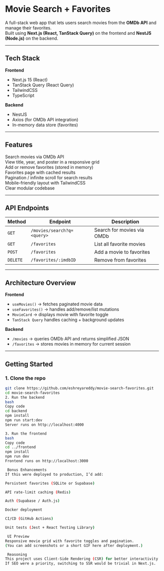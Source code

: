 # Movie Search + Favorites

A full-stack web app that lets users search movies from the **OMDb API** and manage their favorites.  
Built using **Next.js (React, TanStack Query)** on the frontend and **NestJS (Node.js)** on the backend.

---

## Tech Stack
**Frontend**
- Next.js 15 (React)
- TanStack Query (React Query)
- TailwindCSS
- TypeScript

**Backend**
- NestJS
- Axios (for OMDb API integration)
- In-memory data store (favorites)

---

## Features
Search movies via OMDb API  
View title, year, and poster in a responsive grid  
Add or remove favorites (stored in memory)  
Favorites page with cached results  
Pagination / infinite scroll for search results  
Mobile-friendly layout with TailwindCSS  
Clear modular codebase

---

## API Endpoints

| Method | Endpoint | Description |
|---------|-----------|-------------|
| `GET` | `/movies/search?q=<query>` | Search for movies via OMDb |
| `GET` | `/favorites` | List all favorite movies |
| `POST` | `/favorites` | Add a movie to favorites |
| `DELETE` | `/favorites/:imdbID` | Remove from favorites |

---

## Architecture Overview
**Frontend**
- `useMovies()` → fetches paginated movie data
- `useFavorites()` → handles add/remove/list mutations
- `MovieCard` → displays movie with favorite toggle
- `TanStack Query` handles caching + background updates

**Backend**
- `/movies` → queries OMDb API and returns simplified JSON  
- `/favorites` → stores movies in memory for current session

---

## Getting Started

### 1. Clone the repo
```bash
git clone https://github.com/eshreyareddy/movie-search-favorites.git
cd movie-search-favorites
2. Run the backend
bash
Copy code
cd backend
npm install
npm run start:dev
Server runs on http://localhost:4000

3. Run the frontend
bash
Copy code
cd ../frontend
npm install
npm run dev
Frontend runs on http://localhost:3000

 Bonus Enhancements
If this were deployed to production, I’d add:

Persistent favorites (SQLite or Supabase)

API rate-limit caching (Redis)

Auth (Supabase / Auth.js)

Docker deployment

CI/CD (GitHub Actions)

Unit tests (Jest + React Testing Library)

 UI Preview
Responsive movie grid with favorite toggles and pagination.
(You can add screenshots or a short GIF here after deployment.)

 Reasoning
This project uses Client-Side Rendering (CSR) for better interactivity and easier caching through TanStack Query.
If SEO were a priority, switching to SSR would be trivial in Next.js.

